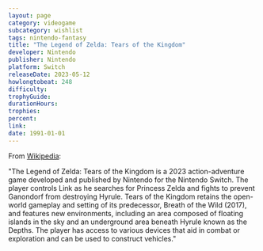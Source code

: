 ```yaml
---
layout: page
category: videogame
subcategory: wishlist
tags: nintendo-fantasy
title: "The Legend of Zelda: Tears of the Kingdom"
developer: Nintendo
publisher: Nintendo
platform: Switch
releaseDate: 2023-05-12
howlongtobeat: 248
difficulty:
trophyGuide:
durationHours:
trophies:
percent:
link:
date: 1991-01-01
---
```


From [Wikipedia](https://en.wikipedia.org/wiki/The_Legend_of_Zelda:_Tears_of_the_Kingdom):

"The Legend of Zelda: Tears of the Kingdom is a 2023 action-adventure game developed and published by Nintendo for the Nintendo Switch. The player controls Link as he searches for Princess Zelda and fights to prevent Ganondorf from destroying Hyrule. Tears of the Kingdom retains the open-world gameplay and setting of its predecessor, Breath of the Wild (2017), and features new environments, including an area composed of floating islands in the sky and an underground area beneath Hyrule known as the Depths. The player has access to various devices that aid in combat or exploration and can be used to construct vehicles."
